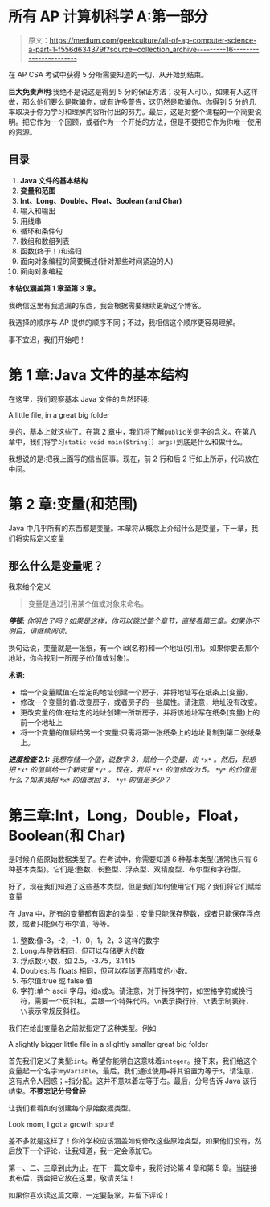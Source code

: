 # 所有 AP 计算机科学 A:第一部分

> 原文：<https://medium.com/geekculture/all-of-ap-computer-science-a-part-1-f556d634379f?source=collection_archive---------16----------------------->

在 AP CSA 考试中获得 5 分所需要知道的一切，从开始到结束。

**巨大免责声明**:我绝不是说这是得到 5 分的保证方法；没有人可以，如果有人这样做，那么他们要么是欺骗你，或有许多警告，这仍然是欺骗你。你得到 5 分的几率取决于你为学习和理解内容所付出的努力。最后，这是对整个课程的一个简要说明。把它作为一个回顾，或者作为一个开始的方法，但是不要把它作为你唯一使用的资源。

## 目录

1.  **Java 文件的基本结构**
2.  **变量和范围**
3.  **Int、Long、Double、Float、Boolean (and Char)**
4.  输入和输出
5.  用线串
6.  循环和条件句
7.  数组和数组列表
8.  函数(终于！)和递归
9.  面向对象编程的简要概述(针对那些时间紧迫的人)
10.  面向对象编程

**本帖仅涵盖第 1 章至第 3 章。**

我确信这里有我遗漏的东西，我会根据需要继续更新这个博客。

我选择的顺序与 AP 提供的顺序不同；不过，我相信这个顺序更容易理解。

事不宜迟，我们开始吧！

# 第 1 章:Java 文件的基本结构

在这里，我们观察基本 Java 文件的自然环境:

A little file, in a great big folder

是的，基本上就这些了。在第 2 章中，我们将了解`public`关键字的含义。在第八章中，我们将学习`static void main(String[] args)`到底是什么和做什么。

我想说的是:把我上面写的信当回事。现在，前 2 行和后 2 行如上所示，代码放在中间。

# 第 2 章:变量(和范围)

Java 中几乎所有的东西都是变量。本章将从概念上介绍什么是变量，下一章，我们将实际定义变量

## 那么什么是变量呢？

我来给个定义

> 变量是通过引用某个值或对象来命名。

***停顿:*** *你明白了吗？如果是这样，你可以跳过整个章节，直接看第三章。如果你不明白，请继续阅读。*

换句话说，变量就是一张纸，有一个 id(名称)和一个地址(引用)。如果你要去那个地址，你会找到一所房子(价值或对象)。

**术语:**

*   给一个变量赋值:在给定的地址创建一个房子，并将地址写在纸条上(变量)。
*   修改一个变量的值:改变房子，或者房子的一些属性。请注意，地址没有改变。
*   更改变量的值:在给定的地址创建一所新房子，并将该地址写在纸条(变量)上的前一个地址上
*   将一个变量的值赋给另一个变量:只需将第一张纸条上的地址复制到第二张纸条上。

***进度检查 2.1:*** *我想存储一个值，说数字 3，赋给一个变量，说* `*x*` *。然后，我想把* `*x*` *的值赋给一个新变量* `*y*` *。现在，我将* `*x*` *的值修改为 5。* `*y*` *的价值是什么？如果我把* `*x*` *的值改回 3，* `*y*` *的值是多少？*

# 第三章:Int，Long，Double，Float，Boolean(和 Char)

是时候介绍原始数据类型了。在考试中，你需要知道 6 种基本类型(通常也只有 6 种基本类型)。它们是:整数、长整型、浮点型、双精度型、布尔型和字符型。

好了，现在我们知道了这些基本类型，但是我们如何使用它们呢？我们将它们赋给变量

在 Java 中，所有的变量都有固定的类型；变量只能保存整数，或者只能保存浮点数，或者只能保存布尔值，等等。

1.  整数:像-3，-2，-1，0，1，2，3 这样的数字
2.  Long:与整数相同，但可以存储更大的数
3.  浮点数:小数，如 2.5，-3.75，3.1415
4.  Doubles:与 floats 相同，但可以存储更高精度的小数。
5.  布尔值:true 或 false 值
6.  字符:单个 ascii 字母，如`a`或`3`。请注意，对于特殊字符，如空格字符或换行符，需要一个反斜杠，后跟一个特殊代码。`\n`表示换行符，`\t`表示制表符，`\\`表示常规反斜杠。

我们在给出变量名之前就指定了这种类型。例如:

A slightly bigger little file in a slightly smaller great big folder

首先我们定义了类型:`int`。希望你能明白这意味着`integer`。接下来，我们给这个变量起一个名字:`myVariable`。最后，我们通过使用`=`将其设置为等于`3`。请注意，这有点令人困惑；`=`指分配。这并不意味着左等于右。最后，分号告诉 Java 该行结束。**不要忘记分号曾经**

让我们看看如何创建每个原始数据类型。

Look mom, I got a growth spurt!

差不多就是这样了！你的学校应该涵盖如何修改这些原始类型，如果他们没有，然后放下一个评论，让我知道，我一定会添加它。

第一、二、三章到此为止。在下一篇文章中，我将讨论第 4 章和第 5 章。当链接发布后，我会把它放在这里，敬请关注！

如果你喜欢读这篇文章，一定要鼓掌，并留下评论！